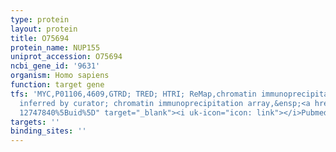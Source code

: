 ```yaml
---
type: protein
layout: protein
title: O75694
protein_name: NUP155
uniprot_accession: O75694
ncbi_gene_id: '9631'
organism: Homo sapiens
function: target gene
tfs: 'MYC,P01106,4609,GTRD; TRED; HTRI; ReMap,chromatin immunoprecipitation assay;
  inferred by curator; chromatin immunoprecipitation array,&ensp;<a href="https://www.ncbi.nlm.nih.gov/pubmed/?term=18414489;
  12747840%5Buid%5D" target="_blank"><i uk-icon="icon: link"></i>Pubmed</a>'
targets: ''
binding_sites: ''
---
```

